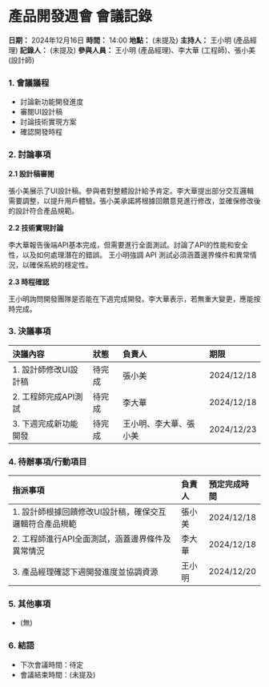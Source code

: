# 產品開發週會 會議記錄

**日期：** 2024年12月16日
**時間：** 14:00
**地點：** (未提及)
**主持人：** 王小明 (產品經理)
**記錄人：** (未提及)
**參與人員：** 王小明 (產品經理)、李大華 (工程師)、張小美 (設計師)

### 1. 會議議程

*   討論新功能開發進度
*   審閱UI設計稿
*   討論技術實現方案
*   確認開發時程

### 2. 討論事項

**2.1 設計稿審閱**

張小美展示了UI設計稿。參與者對整體設計給予肯定。李大華提出部分交互邏輯需要調整，以提升用戶體驗。張小美承諾將根據回饋意見進行修改，並確保修改後的設計符合產品規範。

**2.2 技術實現討論**

李大華報告後端API基本完成，但需要進行全面測試。討論了API的性能和安全性，以及如何處理潛在的錯誤。 王小明強調 API 測試必須涵蓋邊界條件和異常情況，以確保系統的穩定性。

**2.3 時程確認**

王小明詢問開發團隊是否能在下週完成開發。李大華表示，若無重大變更，應能按時完成。

### 3. 決議事項

| 決議內容                               | 狀態    | 負責人 | 期限      |
| :------------------------------------ | :------ | :----- | :-------- |
| 1. 設計師修改UI設計稿               | 待完成  | 張小美 | 2024/12/18 |
| 2. 工程師完成API測試               | 待完成  | 李大華 | 2024/12/18 |
| 3. 下週完成新功能開發             | 待完成  | 王小明、李大華、張小美 | 2024/12/23 |

### 4. 待辦事項/行動項目

| 指派事項                               | 負責人 | 預定完成時間 |
| :------------------------------------- | :----- | :----------- |
| 1. 設計師根據回饋修改UI設計稿，確保交互邏輯符合產品規範 | 張小美 | 2024/12/18 |
| 2. 工程師進行API全面測試，涵蓋邊界條件及異常情況 | 李大華 | 2024/12/18 |
| 3. 產品經理確認下週開發進度並協調資源 | 王小明 | 2024/12/20 |

### 5. 其他事項

*   (無)

### 6. 結語

*   下次會議時間：待定
*   會議結束時間：(未提及)